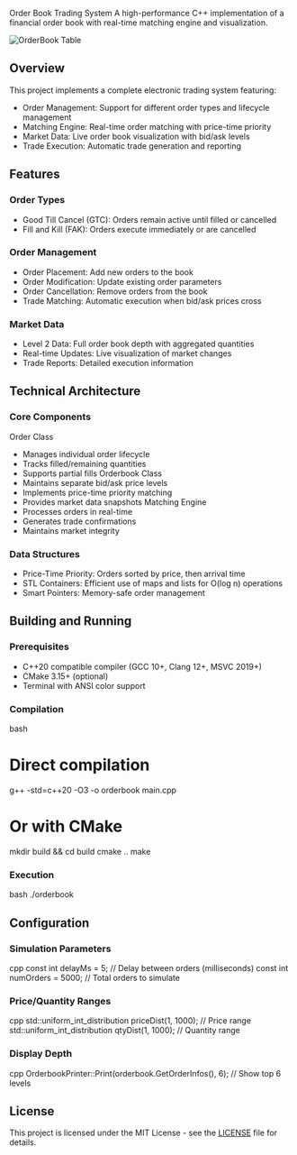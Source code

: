 Order Book Trading System
A high-performance C++ implementation of a financial order book with real-time matching engine and visualization.

![OrderBook Table](https://github.com/user-attachments/assets/dfaf5a17-516d-4f7e-82b4-d5cf8d5173f0)

## Overview
This project implements a complete electronic trading system featuring:
- Order Management: Support for different order types and lifecycle management
- Matching Engine: Real-time order matching with price-time priority
- Market Data: Live order book visualization with bid/ask levels
- Trade Execution: Automatic trade generation and reporting
## Features
### Order Types
- Good Till Cancel (GTC): Orders remain active until filled or cancelled
- Fill and Kill (FAK): Orders execute immediately or are cancelled
### Order Management
- Order Placement: Add new orders to the book
- Order Modification: Update existing order parameters
- Order Cancellation: Remove orders from the book
- Trade Matching: Automatic execution when bid/ask prices cross
### Market Data
- Level 2 Data: Full order book depth with aggregated quantities
- Real-time Updates: Live visualization of market changes
- Trade Reports: Detailed execution information
## Technical Architecture
### Core Components
Order Class
- Manages individual order lifecycle
- Tracks filled/remaining quantities
- Supports partial fills
Orderbook Class
- Maintains separate bid/ask price levels
- Implements price-time priority matching
- Provides market data snapshots
Matching Engine
- Processes orders in real-time
- Generates trade confirmations
- Maintains market integrity
### Data Structures
- Price-Time Priority: Orders sorted by price, then arrival time
- STL Containers: Efficient use of maps and lists for O(log n) operations
- Smart Pointers: Memory-safe order management
## Building and Running
### Prerequisites
- C++20 compatible compiler (GCC 10+, Clang 12+, MSVC 2019+)
- CMake 3.15+ (optional)
- Terminal with ANSI color support
### Compilation
bash
# Direct compilation
g++ -std=c++20 -O3 -o orderbook main.cpp
# Or with CMake
mkdir build && cd build
cmake ..
make

### Execution
bash
./orderbook

## Configuration
### Simulation Parameters
cpp
const int delayMs = 5;          // Delay between orders (milliseconds)
const int numOrders = 5000;     // Total orders to simulate

### Price/Quantity Ranges
cpp
std::uniform_int_distribution<int> priceDist(1, 1000);    // Price range
std::uniform_int_distribution<int> qtyDist(1, 1000);      // Quantity range

### Display Depth
cpp
OrderbookPrinter::Print(orderbook.GetOrderInfos(), 6);    // Show top 6 levels

## License
This project is licensed under the MIT License - see the [LICENSE](LICENSE) file for details.
